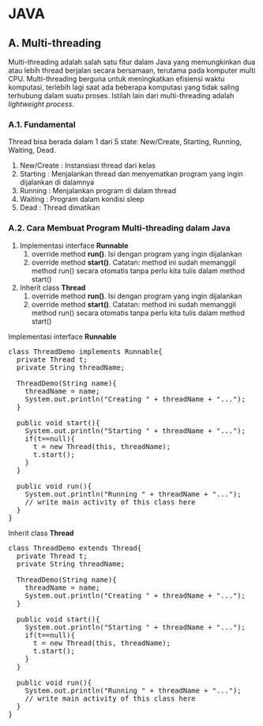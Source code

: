 # JAVA
## A. Multi-threading
Multi-threading adalah salah satu fitur dalam Java yang memungkinkan dua atau lebih thread berjalan secara bersamaan, terutama pada komputer multi CPU. Multi-threading berguna untuk meningkatkan efisiensi waktu komputasi, terlebih lagi saat ada beberapa komputasi yang tidak saling terhubung dalam suatu proses. Istilah lain dari multi-threading adalah <i>lightweight process</i>.

### A.1. Fundamental
Thread bisa berada dalam 1 dari 5 state: New/Create, Starting, Running, Waiting, Dead. 
<ol>
  <li> New/Create : Instansiasi thread dari kelas </li>
  <li> Starting : Menjalankan thread dan menyematkan program yang ingin dijalankan di dalamnya </li>
  <li> Running : Menjalankan program di dalam thread </li>
  <li> Waiting : Program dalam kondisi sleep </li>
  <li> Dead : Thread dimatikan </li>
</ol>

### A.2. Cara Membuat Program Multi-threading dalam Java
<ol>
  <li>Implementasi interface <b>Runnable</b>
    <ol>
      <li>override method <b>run()</b>. Isi dengan program yang ingin dijalankan</li>
      <li>override method <b>start()</b>. Catatan: method ini sudah memanggil method run() secara otomatis tanpa perlu kita tulis dalam method start()</li>
    </ol>
  </li>
  <li>Inherit class <b>Thread</b>
    <ol>
      <li>override method <b>run()</b>. Isi dengan program yang ingin dijalankan</li>
      <li>override method <b>start()</b>. Catatan: method ini sudah memanggil method run() secara otomatis tanpa perlu kita tulis dalam method start()</li>
    </ol>
  </li>
</ol>

Implementasi interface <b>Runnable</b>
<pre>
class ThreadDemo implements Runnable{
  private Thread t;
  private String threadName;
  
  ThreadDemo(String name){
    threadName = name;
    System.out.println("Creating " + threadName + "...");
  }
  
  public void start(){
    System.out.println("Starting " + threadName + "...");
    if(t==null){
      t = new Thread(this, threadName);
      t.start();
    }
  }
  
  public void run(){
    System.out.println("Running " + threadName + "...");
    // write main activity of this class here
  }
}
</pre>



Inherit class <b>Thread</b>
<pre>
class ThreadDemo extends Thread{
  private Thread t;
  private String threadName;
  
  ThreadDemo(String name){
    threadName = name;
    System.out.println("Creating " + threadName + "...");
  }
  
  public void start(){
    System.out.println("Starting " + threadName + "...");
    if(t==null){
      t = new Thread(this, threadName);
      t.start();
    }
  }
  
  public void run(){
    System.out.println("Running " + threadName + "...");
    // write main activity of this class here
  }
}
</pre>
